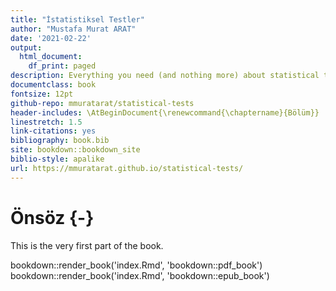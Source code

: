 ```yaml
--- 
title: "İstatistiksel Testler"
author: "Mustafa Murat ARAT"
date: '2021-02-22'
output:
  html_document:
    df_print: paged
description: Everything you need (and nothing more) about statistical tests
documentclass: book
fontsize: 12pt
github-repo: mmuratarat/statistical-tests
header-includes: \AtBeginDocument{\renewcommand{\chaptername}{Bölüm}}
linestretch: 1.5
link-citations: yes
bibliography: book.bib
site: bookdown::bookdown_site
biblio-style: apalike
url: https://mmuratarat.github.io/statistical-tests/
---
```


# Önsöz {-}

This is the very first part of the book.

bookdown::render_book('index.Rmd', 'bookdown::pdf_book')
bookdown::render_book('index.Rmd', 'bookdown::epub_book')
